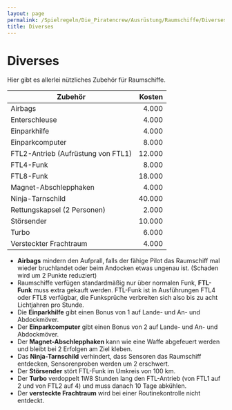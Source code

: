 ```yaml
---
layout: page
permalink: /Spielregeln/Die_Piratencrew/Ausrüstung/Raumschiffe/Diverses
title: Diverses
---
```


# Diverses

Hier gibt es allerlei nützliches Zubehör für Raumschiffe.

| Zubehör | Kosten |
| ------- | -----: |
| Airbags | 4.000 |
| Enterschleuse | 4.000 |
| Einparkhilfe | 4.000 |
| Einparkcomputer | 8.000 |
| FTL2-Antrieb (Aufrüstung von FTL1) | 12.000 |
| FTL4-Funk | 8.000 |
| FTL8-Funk | 18.000 |
| Magnet-Abschlepphaken | 4.000 |
| Ninja-Tarnschild | 40.000 |
| Rettungskapsel (2 Personen) | 2.000 |
| Störsender | 10.000 |
| Turbo | 6.000 |
| Versteckter Frachtraum | 4.000 |

- **Airbags** mindern den Aufprall, falls der fähige Pilot das Raumschiff mal wieder bruchlandet oder beim Andocken etwas ungenau ist. (Schaden wird um 2 Punkte reduziert)
- Raumschiffe verfügen standardmäßig nur über normalen Funk, **FTL-Funk** muss extra gekauft werden. FTL-Funk ist in Ausführungen FTL4 oder FTL8 verfügbar, die Funksprüche verbreiten sich also bis zu acht Lichtjahren pro Stunde.
- Die **Einparkhilfe** gibt einen Bonus von 1 auf Lande- und An- und Abdockmöver.
- Der **Einparkcomputer** gibt einen Bonus von 2 auf Lande- und An- und Abdockmöver.
- Der **Magnet-Abschlepphaken** kann wie eine Waffe abgefeuert werden und bleibt bei 2 Erfolgen am Ziel kleben.
- Das **Ninja-Tarnschild** verhindert, dass Sensoren das Raumschiff entdecken, Sensorenproben werden um 2 erschwert.
- Der **Störsender** stört FTL-Funk im Umkreis von 100 km.
- Der **Turbo** verdoppelt 1W8 Stunden lang den FTL-Antrieb (von FTL1 auf 2 und von FTL2 auf 4) und muss danach 10 Tage abkühlen.
- Der **versteckte Frachtraum** wird bei einer Routinekontrolle nicht entdeckt.
